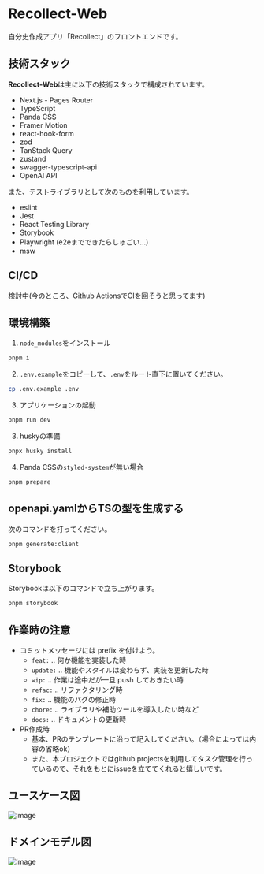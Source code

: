 # Recollect-Web

自分史作成アプリ「Recollect」のフロントエンドです。

## 技術スタック

**Recollect-Web**は主に以下の技術スタックで構成されています。

- Next.js - Pages Router
- TypeScript
- Panda CSS
- Framer Motion
- react-hook-form
- zod
- TanStack Query
- zustand
- swagger-typescript-api
- OpenAI API

また、テストライブラリとして次のものを利用しています。

- eslint
- Jest
- React Testing Library
- Storybook
- Playwright (e2eまでできたらしゅごい...)
- msw

## CI/CD

検討中(今のところ、Github ActionsでCIを回そうと思ってます)

## 環境構築

1. `node_modules`をインストール

```sh
pnpm i
```

2. `.env.example`をコピーして、`.env`をルート直下に置いてください。

```sh
cp .env.example .env
```

3. アプリケーションの起動

```sh
pnpm run dev
```

3. huskyの準備

```sh
pnpx husky install
```

4. Panda CSSの`styled-system`が無い場合

```sh
pnpm prepare
```

## openapi.yamlからTSの型を生成する

次のコマンドを打ってください。

```sh
pnpm generate:client
```

## Storybook

Storybookは以下のコマンドで立ち上がります。

```sh
pnpm storybook
```

## 作業時の注意

- コミットメッセージには prefix を付けよう。
  - `feat:` .. 何か機能を実装した時
  - `update:` .. 機能やスタイルは変わらず、実装を更新した時
  - `wip:` .. 作業は途中だが一旦 push しておきたい時
  - `refac:` .. リファクタリング時
  - `fix:` .. 機能のバグの修正時
  - `chore:` .. ライブラリや補助ツールを導入したい時など
  - `docs:` .. ドキュメントの更新時
- PR作成時
  - 基本、PRのテンプレートに沿って記入してください。（場合によっては内容の省略ok）
  - また、本プロジェクトではgithub projectsを利用してタスク管理を行っているので、それをもとにissueを立ててくれると嬉しいです。

## ユースケース図

![image](https://github.com/Seiya-Tagami/Recollect-Web/assets/125894090/9f1815e8-0c8b-46cd-8b2b-8d5992109832)

## ドメインモデル図

![image](https://github.com/Seiya-Tagami/Recollect-Web/assets/125894090/c94d009a-f24e-437e-8b39-14e70ac19691)
